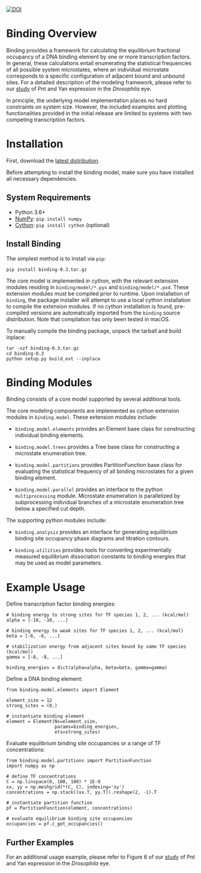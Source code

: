 [![DOI](https://zenodo.org/badge/136619621.svg)](https://zenodo.org/badge/latestdoi/136619621)


Binding Overview
================

Binding provides a framework for calculating the equilibrium fractional occupancy of a DNA binding element by one or more transcription factors. In general, these calculations entail enumerating the statistical frequencies of all possible system microstates, where an individual microstate corresponds to a specific configuration of adjacent bound and unbound sites. For a detailed description of the modeling framework, please refer to our [study](https://github.com/sebastianbernasek/pnt_yan_ratio) of Pnt and Yan expression in the *Drosophila* eye.

In principle, the underlying model implementation places no hard constraints on system size. However, the included examples and plotting functionalities provided in the initial release are limited to systems with two competing transcription factors.



Installation
============

First, download the [latest distribution](https://github.com/sbernasek/binding/archive/v0.3.tar.gz).

Before attempting to install the binding model, make sure you have installed all necessary dependencies.


System Requirements
-------------------

 - Python 3.6+
 - [NumPy](https://www.scipy.org/): ``pip install numpy``
 - [Cython](http://cython.org/): ``pip install cython`` (optional)


Install Binding
---------------

The simplest method is to install via ``pip``:

    pip install binding-0.3.tar.gz

The core model is implemented in cython, with the relevant extension modules residing in ``binding/model/*.pyx`` and ``binding/model/*.pxd``. These extension modules must be compiled prior to runtime. Upon installation of ``binding``, the package installer will attempt to use a local cython installation to compile the extension modules. If no cython installation is found, pre-compiled versions are automatically imported from the ``binding`` source distribution. Note that compilation has only been tested in macOS.

To manually compile the binding package, unpack the tarball and build inplace:

    tar -xzf binding-0.3.tar.gz
    cd binding-0.3
    python setup.py build_ext --inplace



Binding Modules
===============

Binding consists of a core model supported by several additional tools.

The core modeling components are implemented as cython extension modules in ``binding.model``. These extension modules include:

  * ``binding.model.elements`` provides an Element base class for constructing individual binding elements.

  * ``binding.model.trees`` provides a Tree base class for constructing a microstate enumeration tree.

  * ``binding.model.partitions`` provides PartitionFunction base class for evaluating the statistical frequency of all binding microstates for a given binding element.

  * ``binding.model.parallel`` provides an interface to the python ``multiprocessing`` module. Microstate enumeration is parallelized by subprocessing individual branches of a microstate enumeration tree below a specified cut depth.


The supporting python modules include:

  * ``binding.analysis`` provides an interface for generating equilibrium binding site occupancy phase diagrams and titration contours.

  * ``binding.utilities`` provides tools for converting experimentally measured equilibrium dissociation constants to binding energies that may be used as model parameters.



Example Usage
=============

Define transcription factor binding energies:

    # binding energy to strong sites for TF species 1, 2, ... (kcal/mol)
    alpha = [-10, -10, ...]

    # binding energy to weak sites for TF species 1, 2, ... (kcal/mol)
    beta = [-6, -6, ...]

    # stabilization energy from adjacent sites bound by same TF species (kcal/mol)
    gamma = [-8, -8, ...]

    binding_energies = dict(alpha=alpha, beta=beta, gamma=gamma)


Define a DNA binding element:

    from binding.model.elements import Element

    element_size = 12
    strong_sites = (0,)

    # instantiate binding element
    element = Element(Ns=element_size,
                      params=binding_energies,
                      ets=strong_sites)


Evaluate equilibrium binding site occupancies or a range of TF concentrations:

    from binding.model.partitions import PartitionFunction
    import numpy as np

    # define TF concentrations
    C = np.linspace(0, 100, 100) * 1E-9
    xx, yy = np.meshgrid(*(C, C), indexing='xy')
    concentrations = np.stack((xx.T, yy.T)).reshape(2, -1).T

    # instantiate partition function
    pf = PartitionFunction(element, concentrations)

    # evaluate equilibrium binding site occupancies
    occupancies = pf.c_get_occupancies()


Further Examples
----------------

For an additional usage example, please refer to Figure 6 of our [study](https://github.com/sbernasek/pnt_yan_ratio) of Pnt and Yan expression in the *Drosophila* eye.
